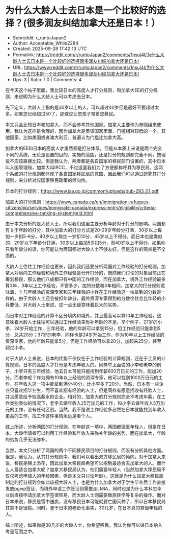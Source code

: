 # 为什么大龄人士去日本是一个比较好的选择？(很多润友纠结加拿大还是日本！）

- Subreddit: r_runtoJapan2
- Author: Acceptable_While2284
- Created: 2025-09-28 17:42:13 UTC
- Permalink: https://reddit.com/r/runtoJapan2/comments/1nsuj4l/为什么大龄人士去日本是一个比较好的选择很多润友纠结加拿大还是日本/
- URL: https://www.reddit.com/r/runtoJapan2/comments/1nsuj4l/为什么大龄人士去日本是一个比较好的选择很多润友纠结加拿大还是日本/
- Ups: 3 | Ratio: 1.0 | Comments: 4


在今天这个帖子里面，我比较日本的高度人才打分规则，和加拿大EE的打分规则，来说明为什么大龄人士可以考虑去日本。

先下定义，大龄人士指的是30岁以上的人，可以超过40岁但是最好不要超过太多。如果您已经超过50了，那建议让您孩子带着您移民。

本文只会比较日本和加拿大，而不会参考其他国家。加拿大主要作为参照组来使用。我认为这样是合理的，因为加拿大是英语国家里面，门槛相对较低的一个，其他国家，比如美国或者澳大利亚，普遍认为门槛比加拿大高。

加拿大的EE和日本的高度人才虽然都是打分体系，但是从本质上来说是两个完全不同的系统，无论是设置的目的，实施的范围，还是打分的规则都完全不同，按理说不应该直接比较。但是我认为，两者都是各自国家的移民部门设置的，其中日本叫入国管理局，加拿大叫IRCC，不过这里我们为了方便都称呼其为移民局。这两个系统的打分规则都体现了各自国家移民局的意图，因此我们可以通过研究其打分规则，来分析对应国家移民政策的倾向性。

日本的打分规则：<https://www.isa.go.jp/common/uploads/pub-293_01.pdf>

加拿大的打分规则：<https://www.canada.ca/en/immigration-refugees-citizenship/services/immigrate-canada/express-entry/eligibility/criteria-comprehensive-ranking-system/grid.html>

由于本文分析的是大龄人士，所以我们这里主要分析年龄对于打分的影响。两国都有关于年龄的打分，其中加拿大的打分方式是20-29岁年龄分打满，30岁以上每加一岁扣5-6分，40岁以上每加一岁扣10分，45岁以上不得分。而日本也是类似的，29岁以下年龄分打满，30岁以上每加5岁扣5分，而40岁以上不得分。如果你只看年龄分的话，你可能认为两国都对大龄人士不够友好。但是这样的观点是不全面的。

大龄人士往往工作经验也更长，因此我们还要分析两国对工作经验的打分规则。加拿大对境内工作经验和境外工作经验是分开打分的，既然我们讨论的对象目前正在筹划移民，那么他们八成都只有中国的工作经验，而在加拿大，境外工作经验最多算3年，3年以上工作经验，不管多少，加的分数和3年相同。加拿大的打分规则意味着，十几年经验的资深专家和三年经验的小兵在工作经验这一块拿到的分数是一样的。由于大龄人士还会被扣年龄分，最终资深专家得到的分数往往会比年轻的小兵要低。对大龄人士来说，这一点无疑意味着巨大的劣势。

而日本对工作经验的计算不区分境内和境外，并且最高可以算10年工作经验，这意味着大龄人士往往可以通过工作经验来弥补年龄的不足。举个例子，27岁的小李，24岁开始工作，三年经验，他的年龄可以拿到15分，但工作经验只能拿到5分，总共20分；37岁的老李，同样也是24岁开始工作，作为10年以上工作经验的资深专家，他的年龄只能拿5分，但是工作经验可以拿20分，加起来25分，甚至超过小李。

对于大龄人士来说，日本的优势不仅仅在于工作经验的计算规则，还在于工资的计算规则。日本的高度人才打分是考虑年收入的。同样举上面说的小李和老李的例子，小李只有三年经验，他去日本可能只能找到年薪600万日元的工作，能加20分。而老李呢？作为拥有10年以上经验的资深专家，他可以找到1000万日元的工作，在年收入这一项中能拿到满分40分，比小李多了20分。当然，日本有一些企业只喜欢招毕业生，而不喜欢招有经验的人士，但是同样有愿意招收有经验人士，并且愿意给予较高薪水的企业。相对的，加拿大的打分规则完全不考虑年薪，在工作类别类似的情况下，老李去做年收入25万加元的工作，和小李去做年收入5万加元的工作，没有任何区别。当然，我不是说工作经验多必然在日本就能找到年收入更高的工作，找工作这件事情永远是看个人。

综上所述，分析两国的打分规则，在年龄这一项中，两国都偏爱年轻人，但是在日本，大龄申请者可以利用工作经验和年收入来弥补年龄的劣势，而在加拿大，年龄的劣势几乎无法弥补。

当然，本文只分析了两国的两个不同移民项目的打分规则，而没有分析其他方面。但是，我认为，从其打分规则中，我们可以看出双方移民局的倾向。对于加拿大来说，移民是锦上添花，因此加拿大移民局希望可以招到最适合去加拿大的人。而什么人最适合加拿大呢？加拿大移民局认为，他们需要年轻人（当然加拿大移民局不仅仅考虑申请人的年龄因素，但是本文只讨论年龄）。这就是为什么加拿大移民局制定的打分规则会如此歧视大龄人士，也是为什么加拿大对于学生毕业后工作直接发放pgwp签证，而境外申请工作签证则需要走LMIA，同时也是为什么本科生毕业后直接申请加拿大学签很容易，而大龄人士则需要做旅转学等复杂的操作。而对日本来说，移民是雪中送炭，没有移民日本可能就要亡国灭种了，所以日本移民局其实不是很挑。同时，鉴于日本的老龄化事实，30几岁，在日本真的算很年轻的人。

综上所述，如果你是30几岁的大龄人士，你希望移民，我认为你可以讲日本纳入考量范围之中。


